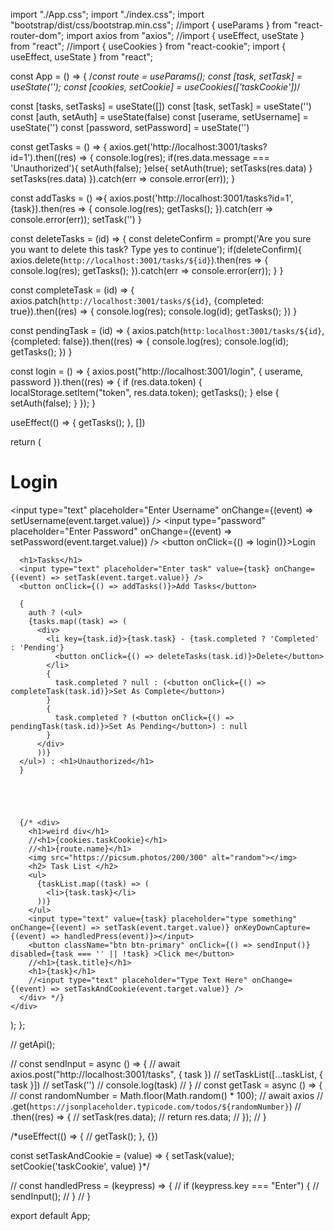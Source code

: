 import "./App.css";
import "./index.css";
import "bootstrap/dist/css/bootstrap.min.css";
//import { useParams } from "react-router-dom";
import axios from "axios";
//import { useEffect, useState } from "react";
//import { useCookies } from "react-cookie";
import { useEffect, useState } from "react";



const App = () => {
  /*const route = useParams();
  const [task, setTask] = useState('');
  const [cookies, setCookie] = useCookies(['taskCookie'])*/

  const [tasks, setTasks] = useState([])
  const [task, setTask] = useState('')
  const [auth, setAuth] = useState(false)
  const [userame, setUsername] = useState('')
  const [password, setPassword] = useState('')


  const getTasks = () => {
    axios.get('http://localhost:3001/tasks?id=1').then((res) => {
      console.log(res);
      if(res.data.message === 'Unauthorized'){
        setAuth(false);
      }else{
        setAuth(true);
        setTasks(res.data)
      }
      setTasks(res.data)
    }).catch(err => console.error(err));
  }

  const addTasks = () =>{
    axios.post('http://localhost:3001/tasks?id=1', {task}).then(res => {
      console.log(res);
      getTasks();
    }).catch(err => console.error(err));
    setTask('')
  }

  const deleteTasks = (id) => {
    const deleteConfirm = prompt('Are you sure you want to delete this task? Type yes to continue');
    if(deleteConfirm){
      axios.delete(`http://localhost:3001/tasks/${id}`).then(res => {
      console.log(res);
      getTasks();
      }).catch(err => console.error(err));
    }
  }

  const completeTask = (id) => {
    axios.patch(`http://localhost:3001/tasks/${id}`, {completed: true}).then((res) => {
      console.log(res);
      console.log(id);
      getTasks();
    })
  }

  const pendingTask = (id) => {
    axios.patch(`http:localhost:3001/tasks/${id}`, {completed: false}).then((res) => {
      console.log(res);
      console.log(id);
      getTasks();
    })
  }

  const login = () => {
    axios.post("http://localhost:3001/login", { userame, password }).then((res) => {
      if (res.data.token) {
        localStorage.setItem("token", res.data.token);
        getTasks();
      } else {
        setAuth(false);
      }
    });
  }

  useEffect(() => {
    getTasks();
  }, [])


  return (
    <div className="App container p-4">
      <div>
        <h1>Login</h1>
        <input type="text" placeholder="Enter Username" onChange={(event) => setUsername(event.target.value)} />
        <input type="password" placeholder="Enter Password" onChange={(event) => setPassword(event.target.value)} />
        <button onClick={() => login()}>Login</button>
      </div>

      <h1>Tasks</h1>
      <input type="text" placeholder="Enter task" value={task} onChange={(event) => setTask(event.target.value)} />
      <button onClick={() => addTasks()}>Add Tasks</button>
      
      {
        auth ? (<ul>
        {tasks.map((task) => ( 
          <div>
            <li key={task.id}>{task.task} - {task.completed ? 'Completed' : 'Pending'}
              <button onClick={() => deleteTasks(task.id)}>Delete</button>
            </li>
            {
              task.completed ? null : (<button onClick={() => completeTask(task.id)}>Set As Complete</button>)
            }
            {
              task.completed ? (<button onClick={() => pendingTask(task.id)}>Set As Pending</button>) : null
            }
          </div>
          ))}
      </ul>) : <h1>Unauthorized</h1>
      }
      




      {/* <div>
        <h1>weird div</h1>
        //<h1>{cookies.taskCookie}</h1>
        //<h1>{route.name}</h1>
        <img src="https://picsum.photos/200/300" alt="random"></img>
        <h2> Task List </h2>
        <ul>
          {taskList.map((task) => (
            <li>{task.task}</li>
          ))}
        </ul>
        <input type="text" value={task} placeholder="type something" onChange={(event) => setTask(event.target.value)} onKeyDownCapture={(event) => handledPress(event)}></input>
        <button className="btn btn-primary" onClick={() => sendInput()} disabled={task === '' || !task} >Click me</button>
        //<h1>{task.title}</h1>
        <h1>{task}</h1>
        //<input type="text" placeholder="Type Text Here" onChange={(event) => setTaskAndCookie(event.target.value)} />
      </div> */}
    </div>
  );
};


  // getApi();

  // const sendInput = async () => {
  //   await axios.post("http://localhost:3001/tasks", { task })
  //   setTaskList([...taskList, { task }])
  //   setTask('')
  //   console.log(task)
  // }
  // const getTask = async () => {
  //   const randomNumber = Math.floor(Math.random() * 100);
  //   await axios
  //     .get(`https://jsonplaceholder.typicode.com/todos/${randomNumber}`)
  //     .then((res) => {
  //       setTask(res.data);
  //       return res.data;
  //     });
  // }

  /*useEffect(() => {
    // getTask();
  }, {})

  const setTaskAndCookie = (value) => {
    setTask(value);
    setCookie('taskCookie', value)
  }*/

  // const handledPress = (keypress) => {
  //   if (keypress.key === "Enter") {
  //     sendInput();
  //   }
  // }

export default App;
